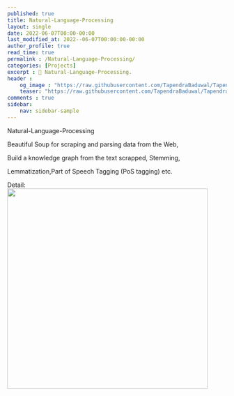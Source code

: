 ```yaml
---
published: true
title: Natural-Language-Processing
layout: single
date: 2022-06-07T00:00-00:00
last_modified_at: 2022--06-07T00:00:00-00:00
author_profile: true
read_time: true
permalink : /Natural-Language-Processing/
categories: [Projects]
excerpt : 📝 Natural-Language-Processing.
header :
    og_image : "https://raw.githubusercontent.com/TapendraBaduwal/TapendraBaduwal.github.io/master/images/nlp_image.png"
    teaser: "https://raw.githubusercontent.com/TapendraBaduwal/TapendraBaduwal.github.io/master/images/nlp_image.png"
comments : true
sidebar:
    nav: sidebar-sample
---
```

Natural-Language-Processing

Beautiful Soup for scraping and parsing data from the Web,

Build a knowledge graph from the text scrapped, Stemming,

Lemmatization,Part of Speech Tagging (PoS tagging) etc.

Detail:
<a href="https://github.com/TapendraBaduwal/Natural-Language-Processing"><img src="https://github-link-card.s3.ap-northeast-1.amazonaws.com/TapendraBaduwal/Natural-Language-Processing.png" width="460px"></a>
